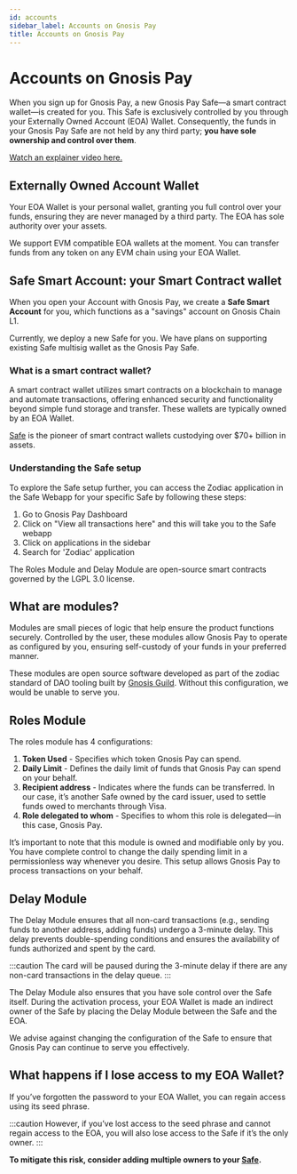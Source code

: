 ```yaml
---
id: accounts
sidebar_label: Accounts on Gnosis Pay
title: Accounts on Gnosis Pay
---
```


# Accounts on Gnosis Pay

When you sign up for Gnosis Pay, a new Gnosis Pay Safe—a smart contract wallet—is created for you. 
This Safe is exclusively controlled by you through your Externally Owned Account (EOA) Wallet. 
Consequently, the funds in your Gnosis Pay Safe are not held by any third party; **you have sole ownership and control over them**.

[Watch an explainer video here.](https://youtu.be/_-FoBiwBJTA) 

## Externally Owned Account Wallet 

Your EOA Wallet is your personal wallet, granting you full control over your funds, ensuring they are never managed by a third party. 
The EOA has sole authority over your assets.

We support EVM compatible EOA wallets at the moment. 
You can transfer funds from any token on any EVM chain using your EOA Wallet.

## Safe Smart Account: your Smart Contract wallet

When you open your Account with Gnosis Pay, we create a **Safe Smart Account** for you, 
which functions as a "savings" account on Gnosis Chain L1. 

Currently, we deploy a new Safe for you. We have plans on supporting existing 
Safe multisig wallet as the Gnosis Pay Safe.

 
### What is a smart contract wallet? 

A smart contract wallet utilizes smart contracts on a blockchain to manage and automate transactions, 
offering enhanced security and functionality beyond simple fund storage and transfer. 
These wallets are typically owned by an EOA Wallet.

[Safe](https://safe.global/) is the pioneer of smart contract wallets custodying over $70+ billion in assets.

### Understanding the Safe setup 

To explore the Safe setup further, you can access the Zodiac application in the Safe Webapp for your specific Safe by following these steps:

1. Go to Gnosis Pay Dashboard
2. Click on "View all transactions here" and this will take you to the Safe webapp
3. Click on applications in the sidebar
4. Search for 'Zodiac' application

The Roles Module and Delay Module are open-source smart contracts governed by the LGPL 3.0 license.

## What are modules? 

Modules are small pieces of logic that help ensure the product functions securely. 
Controlled by the user, these modules allow Gnosis Pay to operate as configured by you, 
ensuring self-custody of your funds in your preferred manner.

These modules are open source software developed as part of the zodiac standard of DAO tooling built by [Gnosis Guild](https://www.gnosisguild.org/).
Without this configuration, we would be unable to serve you.
 
## Roles Module

The roles module has 4 configurations: 

1. **Token Used** - Specifies which token Gnosis Pay can spend. 
2. **Daily Limit** - Defines the daily limit of funds that Gnosis Pay can spend on your behalf.
3. **Recipient address** - Indicates where the funds can be transferred. In our case, it’s another Safe owned by the card issuer, used to settle funds owed to merchants through Visa. 
4. **Role delegated to whom** - Specifies to whom this role is delegated—in this case, Gnosis Pay. 

It’s important to note that this module is owned and modifiable only by you. You have complete control to change the daily spending limit in a permissionless way whenever you desire. This setup allows Gnosis Pay to process transactions on your behalf.

## Delay Module

The Delay Module ensures that all non-card transactions (e.g., sending funds to another address, adding funds) undergo a 3-minute delay. 
This delay prevents double-spending conditions and ensures the availability of funds authorized and spent by the card.

:::caution
The card will be paused during the 3-minute delay if there are any non-card transactions in the delay queue.
:::

The Delay Module also ensures that you have sole control over the Safe itself. 
During the activation process, your EOA Wallet is made an indirect owner of the Safe by placing the Delay Module between the Safe and the EOA.

We advise against changing the configuration of the Safe to ensure that Gnosis Pay can continue to serve you effectively.

## What happens if I lose access to my EOA Wallet?

If you’ve forgotten the password to your EOA Wallet, you can regain access using its seed phrase.

:::caution
However, if you’ve lost access to the seed phrase and cannot regain access to the EOA, you will also lose access to the Safe if it’s the only owner.
:::

**To mitigate this risk, consider adding multiple owners to your [Safe](https://safe.global/).**

